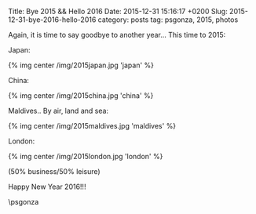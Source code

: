 Title: Bye 2015 && Hello 2016
Date: 2015-12-31 15:16:17 +0200
Slug: 2015-12-31-bye-2016-hello-2016
category: posts
tag: psgonza, 2015, photos

Again, it is time to say goodbye to another year... This time to 2015:
 
Japan:

{% img center /img/2015japan.jpg  'japan' %}

China:

{% img center /img/2015china.jpg  'china' %}

Maldives.. By air, land and sea:

{% img center /img/2015maldives.jpg  'maldives' %}

London:

{% img center /img/2015london.jpg  'london' %}

(50% business/50% leisure)

Happy New Year 2016!!! 

\\psgonza

